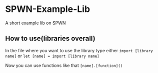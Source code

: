 # SPWN-Example-Lib
A short example lib on SPWN

## How to use(libraries overall)

In the file where you want to use the library type either
`import [library name]` or `let [name] = import [library name]` <br>

Now you can use functions like that
`[name].[function]()`

